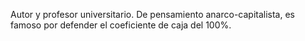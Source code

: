 Autor y profesor universitario. De pensamiento anarco-capitalista, es famoso por defender el coeficiente de caja del 100%.